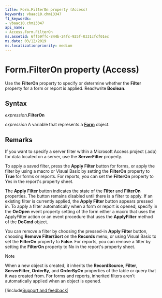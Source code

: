 ```yaml
---
title: Form.FilterOn property (Access)
keywords: vbaac10.chm13347
f1_keywords:
- vbaac10.chm13347
api_name:
- Access.Form.FilterOn
ms.assetid: 6ff59ffc-844b-24fc-925f-0331cfcf01ec
ms.date: 03/12/2019
ms.localizationpriority: medium
---
```



# Form.FilterOn property (Access)

Use the **FilterOn** property to specify or determine whether the **Filter** property for a form or report is applied. Read/write **Boolean**.


## Syntax

_expression_.**FilterOn**

_expression_ A variable that represents a **[Form](Access.Form.md)** object.


## Remarks

If you want to specify a server filter within a Microsoft Access project (.adp) for data located on a server, use the **ServerFilter** property.

To apply a saved filter, press the **Apply Filter** button for forms, or apply the filter by using a macro or Visual Basic by setting the **FilterOn** property to **True** for forms or reports. For reports, you can set the **FilterOn** property to Yes in the report's property sheet.

The **Apply Filter** button indicates the state of the **Filter** and **FilterOn** properties. The button remains disabled until there is a filter to apply. If an existing filter is currently applied, the **Apply Filter** button appears pressed in. To apply a filter automatically when a form or report is opened, specify in the **OnOpen** event property setting of the form either a macro that uses the ApplyFilter action or an event procedure that uses the **ApplyFilter** method of the **DoCmd** object.

You can remove a filter by choosing the pressed-in **Apply Filter** button, choosing **Remove Filter/Sort** on the **Records** menu, or using Visual Basic to set the **FilterOn** property to **False**. For reports, you can remove a filter by setting the **FilterOn** property to No in the report's property sheet.

> [!NOTE] 
> When a new object is created, it inherits the **RecordSource**, **Filter**, **ServerFilter**, **OrderBy**, and **OrderByOn** properties of the table or query that it was created from. For forms and reports, inherited filters aren't automatically applied when an object is opened.




[!include[Support and feedback](~/includes/feedback-boilerplate.md)]